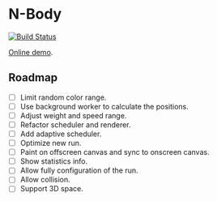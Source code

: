 # N-Body

[![Build Status](https://travis-ci.com/EFanZh/n-body.svg?branch=master)](https://travis-ci.com/EFanZh/n-body)

[Online demo](http://efanzh.org/n-body/).

## Roadmap

- [ ] Limit random color range.
- [ ] Use background worker to calculate the positions.
- [ ] Adjust weight and speed range.
- [ ] Refactor scheduler and renderer.
- [ ] Add adaptive scheduler.
- [ ] Optimize new run.
- [ ] Paint on offscreen canvas and sync to onscreen canvas.
- [ ] Show statistics info.
- [ ] Allow fully configuration of the run.
- [ ] Allow collision.
- [ ] Support 3D space.
